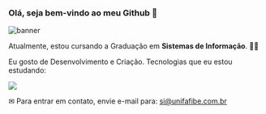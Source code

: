 ### Olá, seja bem-vindo ao meu Github 👋

![banner](http://img.thecodepost.org/2015/01/T-Rex-game-hidden.gif)

Atualmente, estou cursando a Graduação em **Sistemas de Informação**. 👨‍💻

Eu gosto de Desenvolvimento e Criação. Tecnologias que eu estou estudando:

<a href="https://www.linkedin.com/in/rodrigo-gonçalves-santana"><img src="https://img.shields.io/badge/GitHub-100000?style=for-the-badge&logo=github&logoColor=white" /><a/>





✉ Para entrar em contato, envie e-mail para: si@unifafibe.com.br

